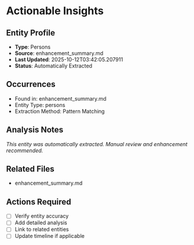 # Actionable Insights

## Entity Profile
- **Type**: Persons
- **Source**: enhancement_summary.md
- **Last Updated**: 2025-10-12T03:42:05.207911
- **Status**: Automatically Extracted

## Occurrences
- Found in: enhancement_summary.md
- Entity Type: persons
- Extraction Method: Pattern Matching

## Analysis Notes
*This entity was automatically extracted. Manual review and enhancement recommended.*

## Related Files
- enhancement_summary.md

## Actions Required
- [ ] Verify entity accuracy
- [ ] Add detailed analysis
- [ ] Link to related entities
- [ ] Update timeline if applicable
